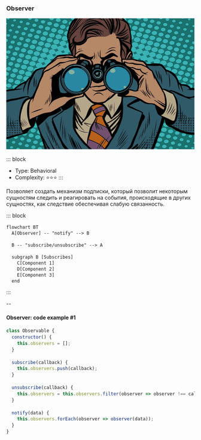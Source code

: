 ### Observer <!-- element style="display:none" -->

<split left="1" right="1">

![[observer.png | 500]](./imgs/observer.png)

::: block <!-- element style="display: flex; font-size: 2rem" align="center"  -->
- Type: Behavioral
- Complexity: ⭐⭐⭐
::: 

</split>

Позволяет создать механизм подписки, который позволит некоторым сущностям следить и реагировать на события, происходящие в других сущностях, как следствие обеспечивая слабую связанность.

::: block <!-- element style="display: none;" -->

```mermaid
flowchart BT
  A[Observer] -- "notify" --> B
  
  B -- "subscribe/unsubscribe" --> A
  
  subgraph B [Subscribes]
    C[Component 1]
    D[Component 2]
    E[Component 3]
  end
```

:::

--

#### Observer: code example #1

```js
class Observable {
  constructor() {
    this.observers = [];
  }

  subscribe(callback) {
    this.observers.push(callback);
  }

  unsubscribe(callback) {
    this.observers = this.observers.filter(observer => observer !== callback);
  }

  notify(data) {
    this.observers.forEach(observer => observer(data));
  }
}
```
